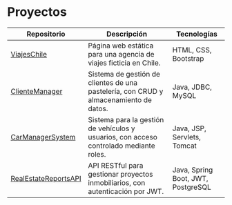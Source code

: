 # Proyectos

| Repositorio              | Descripción                                              | Tecnologías                          |
|--------------------------|----------------------------------------------------------|--------------------------------------|
| [ViajesChile](https://github.com/asmitmans/ViajesChile)         | Página web estática para una agencia de viajes ficticia en Chile. | HTML, CSS, Bootstrap                 |
| [ClienteManager](https://github.com/asmitmans/ClienteManager)   | Sistema de gestión de clientes de una pastelería, con CRUD y almacenamiento de datos. | Java, JDBC, MySQL                    |
| [CarManagerSystem](https://github.com/asmitmans/CarManagerSystem) | Sistema para la gestión de vehículos y usuarios, con acceso controlado mediante roles. | Java, JSP, Servlets, Tomcat          |
| [RealEstateReportsAPI](https://github.com/asmitmans/RealEstateReportsAPI) | API RESTful para gestionar proyectos inmobiliarios, con autenticación por JWT. | Java, Spring Boot, JWT, PostgreSQL   |
